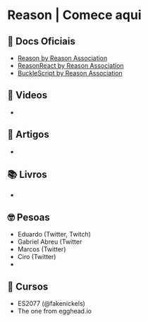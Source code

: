 # Reason | Comece aqui

## 📄 Docs Oficiais

- [Reason by Reason Association](https://reasonml.org/docs/manual/latest/introduction)
- [ReasonReact by Reason Association](https://reasonml.org/docs/reason-react/latest/introduction)
- [BuckleScript by Reason Association](https://reasonml.org/docs/reason-compiler/latest/introduction)

## 🎥 Videos

- 

## 📝 Artigos

-

## 📚 Livros

-

## 🤓 Pesoas

- Eduardo (Twitter, Twitch)
- Gabriel Abreu (Twitter
- Marcos (Twitter)
- Ciro (Twitter)
- 

## 🚀 Cursos

- ES2077 (@fakenickels)
- The one from egghead.io

